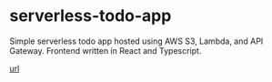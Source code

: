 # serverless-todo-app

Simple serverless todo app hosted using AWS S3, Lambda, and API Gateway. Frontend written in React and Typescript.

[url](https://s3.console.aws.amazon.com/s3/object/serverless-todo-app-1220?region=us-east-1&bucketType=general&prefix=index.html)
